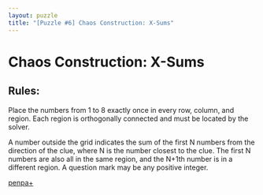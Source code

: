 ```yaml
---
layout: puzzle
title: "[Puzzle #6] Chaos Construction: X-Sums"
---
```


# Chaos Construction: X-Sums

## Rules:

Place the numbers from 1 to 8 exactly once in every row, column, and region. Each region is orthogonally connected and must be located by the solver.

A number outside the grid indicates the sum of the first N numbers from the direction of the clue, where N is the number closest to the clue. The first N numbers are also all in the same region, and the N+1th number is in a different region. A question mark may be any positive integer. 

[penpa+](https://tinyurl.com/25rszguo)
